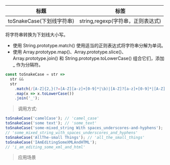 | 标题                      | 标签                              |
| ------------------------- | --------------------------------- |
| toSnakeCase(下划线字符串) | string,regexp(字符串，正则表达式) |

将字符串转换为下划线大小写。

- 使用 String.prototype.match() 使用适当的正则表达式将字符串分解为单词。
- 使用 Array.prototype.map()、Array.prototype.slice()、Array.prototype.join() 和 String.prototype.toLowerCase() 组合它们，添加 \_ 作为分隔符。

```js
const toSnakeCase = str =>
  str &&
  str
    .match(/[A-Z]{2,}(?=[A-Z][a-z]+[0-9]*|\b)|[A-Z]?[a-z]+[0-9]*|[A-Z]|[0-9]+/g)
    .map(x => x.toLowerCase())
    .join('_');
```

> 调用方式:

```js
toSnakeCase('camelCase'); // 'camel_case'
toSnakeCase('some text'); // 'some_text'
toSnakeCase('some-mixed_string With spaces_underscores-and-hyphens');
// 'some_mixed_string_with_spaces_underscores_and_hyphens'
toSnakeCase('AllThe-small Things'); // 'all_the_small_things'
toSnakeCase('IAmEditingSomeXMLAndHTML');
// 'i_am_editing_some_xml_and_html'
```

> 应用场景
